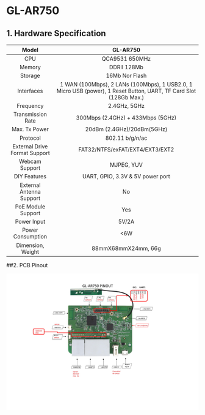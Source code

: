 # 	GL-AR750

## 1. Hardware Specification

|             Model             |                           GL-AR750                           |
| :---------------------------: | :----------------------------------------------------------: |
|              CPU              |                        QCA9531 650MHz                        |
|            Memory             |                         DDRII 128Mb                          |
|            Storage            |                        16Mb Nor Flash                        |
|          Interfaces           | 1 WAN (100Mbps), 2 LANs (100Mbps), 1 USB2.0, 1 Micro USB (power), 1 Reset Button, UART, TF Card Slot (128Gb Max.) |
|           Frequency           |                         2.4GHz, 5GHz                         |
|       Transmission Rate       |              300Mbps (2.4GHz) + 433Mbps (5GHz)               |
|         Max. Tx Power         |                  20dBm (2.4GHz)/20dBm(5GHz)                  |
|           Protocol            |                       802.11 b/g/n/ac                        |
| External Drive Format Support |               FAT32/NTFS/exFAT/EXT4/EXT3/EXT2                |
|        Webcam Support         |                          MJPEG, YUV                          |
|         DIY Features          |               UART, GPIO, 3.3V & 5V power port               |
|   External Antenna Support    |                              No                              |
|      PoE Module Support       |                             Yes                              |
|          Power Input          |                            5V/2A                             |
|       Power Consumption       |                             <6W                              |
|       Dimension, Weight       |                     88mmX68mmX24mm, 66g                      |



##2. PCB Pinout

![](images\AR750-V1.0-PINOUT-1.jpg) 







